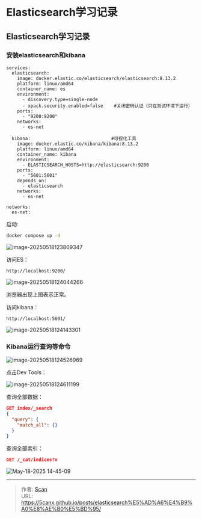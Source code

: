 # Elasticsearch学习记录

<!--more-->
## Elasticsearch学习记录

### 安装elasticsearch和kibana

```docker
services:
  elasticsearch:
    image: docker.elastic.co/elasticsearch/elasticsearch:8.13.2
    platform: linux/amd64
    container_name: es
    environment:
      - discovery.type=single-node
      - xpack.security.enabled=false    #关闭密码认证（只在测试环境下运行）
    ports:
      - "9200:9200"
    networks:
      - es-net

  kibana:                              #可视化工具
    image: docker.elastic.co/kibana/kibana:8.13.2
    platform: linux/amd64
    container_name: kibana
    environment:
      - ELASTICSEARCH_HOSTS=http://elasticsearch:9200
    ports:
      - "5601:5601"
    depends_on:
      - elasticsearch
    networks:
      - es-net

networks:
  es-net:

```

启动:

```sh
docker compose up -d
```

![image-20250518123809347](https://fastly.jsdelivr.net/gh/hack-scan/Blog-pic/posts/202505181238378.png)

访问ES：

```http
http://localhost:9200/
```

![image-20250518124044266](https://fastly.jsdelivr.net/gh/hack-scan/Blog-pic/posts/202505181240293.png)

浏览器出现上图表示正常。

访问kibana：

```http
http://localhost:5601/
```

![image-20250518124143301](https://fastly.jsdelivr.net/gh/hack-scan/Blog-pic/posts/202505181241325.png)

### Kibana运行查询等命令

![image-20250518124526969](https://fastly.jsdelivr.net/gh/hack-scan/Blog-pic/posts/202505181245002.png)

点击Dev Tools：

![image-20250518124611199](https://fastly.jsdelivr.net/gh/hack-scan/Blog-pic/posts/202505181246222.png)

查询全部数据：

```json
GET index/_search
{
  "query": {
    "match_all": {}
  }
}
```

查询全部索引：

```json
GET /_cat/indices?v
```

![May-18-2025 14-45-09](https://fastly.jsdelivr.net/gh/hack-scan/Blog-pic/posts/202505181445444.gif)


---

> 作者: [Scan](https://www.scan.work/)  
> URL: https://5canx.github.io/posts/elasticsearch%E5%AD%A6%E4%B9%A0%E8%AE%B0%E5%BD%95/  

